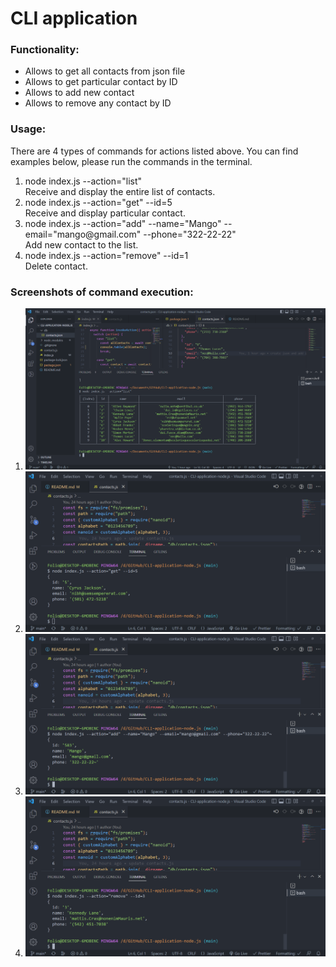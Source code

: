 # CLI application

<h3>Functionality:</h3>
<ul>
<li>Allows to get all contacts from json file</li>
<li>Allows to get particular contact by ID</li>
<li>Allows to add new contact</li>
<li>Allows to remove any contact by ID</li>
</ul>

<h3>Usage:</h3>
<p>There are 4 types of commands for actions listed above. You can find examples below, please run the commands in the terminal. </p>
<ol>
<li>node index.js --action="list"<br>Receive and display the entire list of contacts.</br></li>
<li>node index.js --action="get" --id=5<br>Receive and display particular contact.</br></li>
<li>node index.js --action="add" --name="Mango" --email="mango@gmail.com" --phone="322-22-22"<br>Add new contact to the list.</br></li>
<li>node index.js --action="remove" --id=1<br>Delete contact.</br></li>
</ol>

<h3>Screenshots of command execution:</h3>
<ol>
<li><img src="./screenshots/first.png" width="500" alt="first command"></li>
<li><img src="./screenshots/second.png" width="500" alt="second command"></li>
<li><img src="./screenshots/third.png" width="500" alt="third command"></li>
<li><img src="./screenshots/fourth.png" width="500" alt="fourth command"></li>
</ol>
<!-- ![alt text](./screenShots/image_2023-01-30_23-39-23.png) -->
